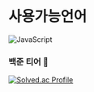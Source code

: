 사용가능언어
=============

![JavaScript](https://img.shields.io/badge/JavaScript-F7DF1E.svg?&style=for-the-badge&logo=JavaScript&logoColor=white)

### 백준 티어 👋

[![Solved.ac Profile](http://mazassumnida.wtf/api/v2/generate_badge?boj=zminsu5)](https://solved.ac/zminsu5/)
